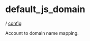 # default_js_domain

/ [config](/reference/server-config/index.md) 

Account to domain name mapping.


